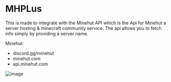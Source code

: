 # MHPLus

This is made to integrate with the Minehut API which is the Api for Minehut a server hosting & minecraft community service. The api allows you to fetch info simply by providing a server name.

Minehut:
  - discord.gg/minehut
  - minehut.com
  - api.minehut.com

![image](https://github.com/snowypy/mhplus/assets/133208096/b32080e2-5372-48a8-8ed8-07af4d2d76c4)
